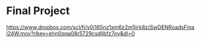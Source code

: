 # Final Project
https://www.dropbox.com/scl/fi/v0j165nz1xm6z2m5jrk8z/SwDENRoadsFinal24W.mov?rlkey=ehn0qqa08r5729csdljbfz7oy&dl=0 

